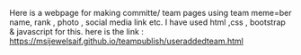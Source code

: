 Here is a webpage for making committe/ team pages using team meme=ber name, rank , photo , social media link etc. I have used html ,css , bootstrap & javascript for this.
here is the link : https://msijewelsaif.github.io/teampublish/useraddedteam.html
